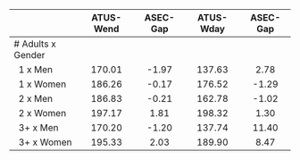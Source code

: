 
|                      |    ATUS-Wend |     ASEC-Gap |    ATUS-Wday |     ASEC-Gap |
| -------------------- | :----------: | :----------: | :----------: | :----------: |
| # Adults x Gender    |              |              |              |              |
| &nbsp;&nbsp;1 x Men  |       170.01 |        -1.97 |       137.63 |         2.78 |
| &nbsp;&nbsp;1 x Women |       186.26 |        -0.17 |       176.52 |        -1.29 |
| &nbsp;&nbsp;2 x Men  |       186.83 |        -0.21 |       162.78 |        -1.02 |
| &nbsp;&nbsp;2 x Women |       197.17 |         1.81 |       198.32 |         1.30 |
| &nbsp;&nbsp;3+ x Men |       170.20 |        -1.20 |       137.74 |        11.40 |
| &nbsp;&nbsp;3+ x Women |       195.33 |         2.03 |       189.90 |         8.47 |

